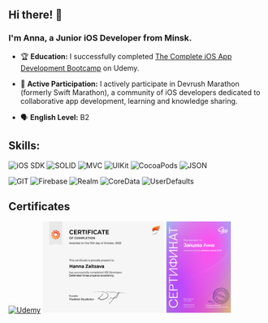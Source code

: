 

## Hi there! 👋

### I'm Anna, a Junior iOS Developer from Minsk.


- 🏆 **Education:** I successfully completed [The Complete iOS App Development Bootcamp](https://www.udemy.com/course/ios-13-app-development-bootcamp/) on Udemy.

- 🚀 **Active Participation:** I actively participate in Devrush Marathon (formerly Swift Marathon), a community of iOS developers dedicated to collaborative app development, learning and knowledge sharing.
- 🗣️ **English Level:** B2


## Skills:

<p>
  <img src="https://img.shields.io/badge/iOS%20SDK-f03c15?style=for-the-badge&logoColor=white" alt="iOS SDK" />
  <img src="https://img.shields.io/badge/SOLID-c5f015?style=for-the-badge&logoColor=white" alt="SOLID" />
  <img src="https://img.shields.io/badge/MVC-1589F0?style=for-the-badge&logoColor=white" alt="MVC" />
  <img src="https://img.shields.io/badge/UIKit-FFD700?style=for-the-badge&logoColor=white" alt="UIKit" />
  <img src="https://img.shields.io/badge/CocoaPods-FF6347?style=for-the-badge&logoColor=white" alt="CocoaPods" />
  <img src="https://img.shields.io/badge/JSON-008000?style=for-the-badge&logoColor=white" alt="JSON" />
</p>

<p>
  <img src="https://img.shields.io/badge/GIT-FFD700?style=for-the-badge&logoColor=white" alt="GIT" />
  <img src="https://img.shields.io/badge/Firebase-FF4500?style=for-the-badge&logoColor=white" alt="Firebase" />
  <img src="https://img.shields.io/badge/Realm-87CEEB?style=for-the-badge&logoColor=white" alt="Realm" />
  <img src="https://img.shields.io/badge/CoreData-808080?style=for-the-badge&logoColor=white" alt="CoreData" />
  <img src="https://img.shields.io/badge/UserDefaults-9400D3?style=for-the-badge&logoColor=white" alt="UserDefaults" />
</p>

## Certificates
 <a href="https://github.com/AnnaZaitsava/AnnaZaitsava/blob/main/Certificate%20Participant%20(1).pdf" target="_blank"><img src="https://github.com/AnnaZaitsava/AnnaZaitsava/assets/122364066/9cf22df5-994c-42ba-b555-617992ebf4bf" alt="Udemy" width = "240" height="180" /></a>
    <a href="https://github.com/AnnaZaitsava/AnnaZaitsava/blob/main/Swift%20Marathon%208.0.png" target="_blanck"><img src="https://github.com/AnnaZaitsava/AnnaZaitsava/blob/main/Swift%20Marathon%208.0.png" alt="Swift Marathon 8.0" width = "240" height="180" /></a>
        <a href="https://github.com/AnnaZaitsava/AnnaZaitsava/blob/main/Surf%20Summer%20School.png" target="_blanck"><img src="https://github.com/AnnaZaitsava/AnnaZaitsava/blob/main/Surf%20Summer%20School.png" alt="Surf Summer School" width = "127" height="180" /></a>
